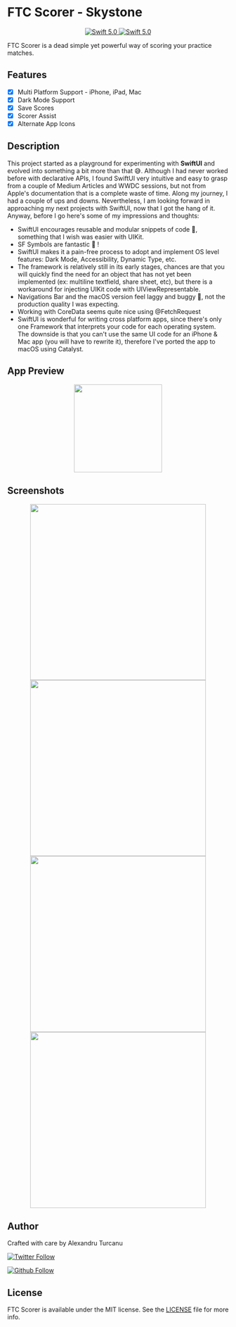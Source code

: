 # FTC Scorer - Skystone

<p align="center">
  <a href="https://trello.com/b/HaJ3UhcV">
      <img src="https://img.shields.io/badge/Vote-Trello-%2361BD4F.svg" alt="Swift 5.0">
  </a>
  <a href="https://github.com/Pondorasti/StonkScorer/blob/master/LICENSE">
      <img src="https://img.shields.io/github/license/pondorasti/stonkscorer" alt="Swift 5.0">
  </a>
</p>

FTC Scorer is a dead simple yet powerful way of scoring your practice matches.

## Features

- [x] Multi Platform Support - iPhone, iPad, Mac
- [x] Dark Mode Support
- [x] Save Scores 
- [x] Scorer Assist 
- [x] Alternate App Icons

## Description

This project started as a playground for experimenting with **SwiftUI** and evolved into something a bit more than that 😅. Although I had never worked before with declarative APIs, I found SwiftUI very intuitive and easy to grasp from a couple of Medium Articles and WWDC sessions, but not from Apple's documentation that is a complete waste of time. Along my journey, I had a couple of ups and downs. Nevertheless, I am looking forward in approaching my next projects with SwiftUI, now that I got the hang of it. Anyway, before I go here's some of my impressions and thoughts:

* SwiftUI encourages reusable and modular snippets of code  🥳, something that I wish was easier with UIKit.
* SF Symbols are fantastic 🤩 !
* SwiftUI makes it a pain-free process to adopt and implement OS level features: Dark Mode, Accessibility, Dynamic Type, etc.
* The framework is relatively still in its early stages, chances are that you will quickly find the need for an object that has not yet been implemented (ex: multiline textfield, share sheet, etc), but there is a workaround for injecting UIKit code with UIViewRepresentable.
* Navigations Bar and the macOS version feel laggy and buggy 🤨, not the production quality I was expecting.
* Working with CoreData seems quite nice using @FetchRequest
* SwiftUI is wonderful for writing cross platform apps, since there's only one Framework that interprets your code for each operating system. The downside is that you can't use the same UI code for an iPhone & Mac app (you will have to rewrite it), therefore I've ported the app to macOS using Catalyst.

## App Preview

<p align="center">
   <image src="https://media.giphy.com/media/Q8xsudWIpz65w1Fh28/giphy.gif" width="200">
</p>

## Screenshots

<p align="center">
    <img src="https://github.com/Pondorasti/StonkScorer/blob/master/External%20Assets/iOS%20Screenshots/6.5/1.jpg" width="400">
    <img src="https://github.com/Pondorasti/StonkScorer/blob/master/External%20Assets/iOS%20Screenshots/6.5/2.jpg" width="400">
    <img src="https://github.com/Pondorasti/StonkScorer/blob/master/External%20Assets/iOS%20Screenshots/6.5/3.jpg" width="400">
    <img src="https://github.com/Pondorasti/StonkScorer/blob/master/External%20Assets/iOS%20Screenshots/6.5/4.jpg" width="400">
</p>

## Author

Crafted with care by Alexandru Turcanu


[![Twitter Follow](https://img.shields.io/twitter/follow/pondorasti.svg?style=social)](https://twitter.com/pondorasti)

[![Github Follow](https://img.shields.io/github/followers/pondorasti.svg?style=social&label=Follow)](https://github.com/pondorasti)


## License

FTC Scorer is available under the MIT license. See the [LICENSE](https://github.com/Pondorasti/StonkScorer/blob/master/LICENSE) file for more info.
